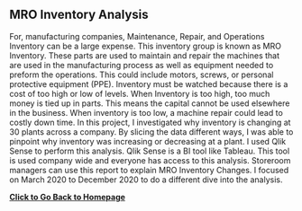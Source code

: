 ## MRO Inventory Analysis

For, manufacturing companies, Maintenance, Repair, and Operations Inventory can be a large expense. This inventory group is known as MRO Inventory. These parts are used to maintain and repair the machines that are used in the manufacturing process as well as equipment needed to preform the operations. This could include motors, screws, or personal protective equipment (PPE). Inventory must be watched because there is a cost of too high or low of levels. When Inventory is too high, too much money is tied up in parts. This means the capital cannot be used elsewhere in the business. When inventory is too low, a machine repair could lead to costly down time. In this project, I investigated why inventory is changing at 30 plants across a company. By slicing the data different ways, I was able to pinpoint why inventory was increasing or decreasing at a plant. I used Qlik Sense to perform this analysis. Qlik Sense is a BI tool like Tableau. This tool is used company wide and everyone has access to this analysis. Storeroom managers can use this report to explain MRO Inventory Changes. I focused on March 2020 to December 2020 to do a different dive into the analysis. 

**[Click to Go Back to Homepage](https://nestingen.github.io/)**
